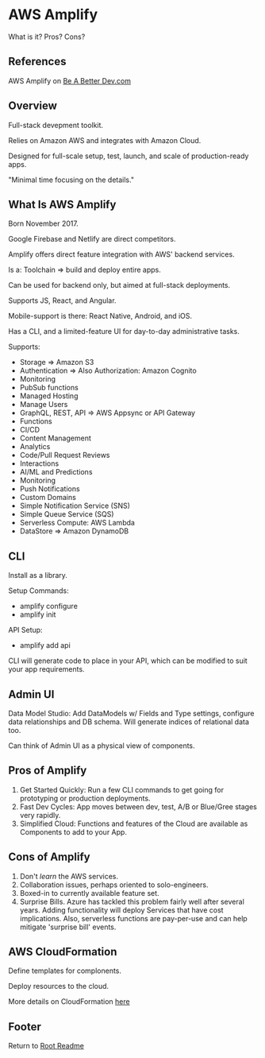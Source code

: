 # AWS Amplify

What is it? Pros? Cons?

## References

AWS Amplify on [Be A Better Dev.com](https://beabetterdev.com/2021/09/22/what-is-aws-amplify/)

## Overview

Full-stack devepment toolkit.

Relies on Amazon AWS and integrates with Amazon Cloud.

Designed for full-scale setup, test, launch, and scale of production-ready apps.

"Minimal time focusing on the details."

## What Is AWS Amplify

Born November 2017.

Google Firebase and Netlify are direct competitors.

Amplify offers direct feature integration with AWS' backend services.

Is a: Toolchain => build and deploy entire apps.

Can be used for backend only, but aimed at full-stack deployments.

Supports JS, React, and Angular.

Mobile-support is there: React Native, Android, and iOS.

Has a CLI, and a limited-feature UI for day-to-day administrative tasks.

Supports:

- Storage => Amazon S3
- Authentication => Also Authorization: Amazon Cognito
- Monitoring
- PubSub functions
- Managed Hosting
- Manage Users
- GraphQL, REST, API => AWS Appsync or API Gateway
- Functions
- CI/CD
- Content Management
- Analytics
- Code/Pull Request Reviews
- Interactions
- AI/ML and Predictions
- Monitoring
- Push Notifications
- Custom Domains
- Simple Notification Service (SNS)
- Simple Queue Service (SQS)
- Serverless Compute: AWS Lambda
- DataStore => Amazon DynamoDB

## CLI

Install as a library.

Setup Commands:

- amplify configure
- amplify init

API Setup:

- amplify add api

CLI will generate code to place in your API, which can be modified to suit your app requirements.

## Admin UI

Data Model Studio: Add DataModels w/ Fields and Type settings, configure data relationships and DB schema. Will generate indices of relational data too.

Can think of Admin UI as a physical view of components.

## Pros of Amplify

1. Get Started Quickly: Run a few CLI commands to get going for prototyping or production deployments.
1. Fast Dev Cycles: App moves between dev, test, A/B or Blue/Gree stages very rapidly.
1. Simplified Cloud: Functions and features of the Cloud are available as Components to add to your App.

## Cons of Amplify

1. Don't *learn* the AWS services.
1. Collaboration issues, perhaps oriented to solo-engineers.
1. Boxed-in to currently available feature set.
1. Surprise Bills. Azure has tackled this problem fairly well after several years. Adding functionality will deploy Services that have cost implications. Also, serverless functions are pay-per-use and can help mitigate 'surprise bill' events.

## AWS CloudFormation

Define templates for complonents.

Deploy resources to the cloud.

More details on CloudFormation [here](https://www.beabetterdev.com/2020/12/06/aws-cloudformation-tutorial/?_gl=1*1e2oi00*_ga*MTA3MTMwNTU4MS4xNjU2Mzk3MTcx*_ga_9YXSREER7T*MTY1NjM5NzE3MC4xLjAuMTY1NjM5NzE3MC4w&_ga=2.160987389.171189771.1656397171-1071305581.1656397171)

## Footer

Return to [Root Readme](../README.html)
